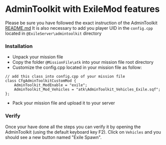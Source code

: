 # AdminToolkit with ExileMod features

Please be sure you have followed the exact instruction of the AdminToolkit <a href="../README.md">README.md</a>
It is also necessary to add you player UID in the `config.cpp` located in `@ExileServer\admintoolkit` directory

### Installation

+ Unpack your mission file
+ Copy the folder `@MissionFile\atk` into your mission file root directory
+ Customize the config.cpp located in your mission file as follow:

```
// add this class into config.cpp of your mission file
class CfgAdminToolkitCustomMod {
    AdminToolkit_ModEnable = "exile";
    AdminToolkit_Mod_Vehicles = "atk\AdminToolkit_Vehicles_Exile.sqf";
};
```

+ Pack your mission file and upload it to your server

### Verify

Once your have done all the steps you can verify it by opening the AdminToolkit (using the default keyboard key F2).
Click on `Vehicles` and you should see a new button named "Exile Spawn".

